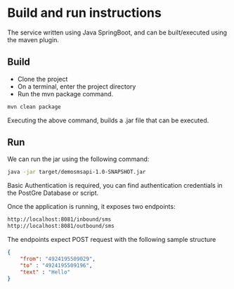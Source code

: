 # Build and run instructions

The service written using Java SpringBoot, and can be built/executed using the maven plugin.

## Build

- Clone the project
- On a terminal, enter the project directory
- Run the mvn package command.

```sh
mvn clean package
```

Executing the above command, builds a .jar file that can be executed.



## Run
We can run the jar using the following command:

```sh
java -jar target/demosmsapi-1.0-SNAPSHOT.jar
```
Basic Authentication is required, you can find authentication credentials in the PostGre Database or script.

Once the application is running, it exposes two endpoints:
```sh
http://localhost:8081/inbound/sms
http://localhost:8081/outbound/sms
```

The endpoints expect POST request with the following sample structure

```json
{
    "from": "4924195509029",
    "to" : "4924195509196",
    "text" : "Hello"
}
```

   
